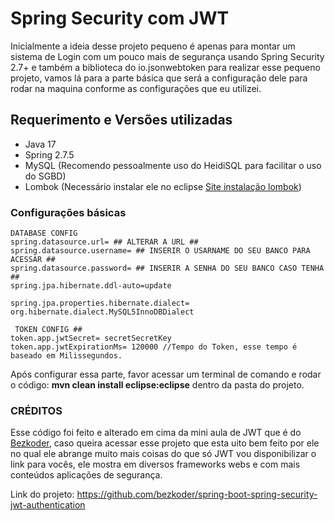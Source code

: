 # Spring Security com JWT
Inicialmente a ideia desse projeto pequeno é apenas para montar um sistema de Login com um pouco mais de segurança usando Spring Security 2.7+ e também a biblioteca do io.jsonwebtoken para realizar esse pequeno projeto, vamos lá para a parte básica que será a configuração dele para rodar na maquina conforme as configurações que eu utilizei.

## Requerimento e Versões utilizadas

 - Java 17
 - Spring 2.7.5
 - MySQL (Recomendo pessoalmente uso do HeidiSQL para facilitar o uso do SGBD)
 - Lombok (Necessário instalar ele no eclipse [Site instalação lombok](https://projectlombok.org))

### Configurações básicas
````
DATABASE CONFIG
spring.datasource.url= ## ALTERAR A URL ##
spring.datasource.username= ## INSERIR O USARNAME DO SEU BANCO PARA ACESSAR ##
spring.datasource.password= ## INSERIR A SENHA DO SEU BANCO CASO TENHA ##
spring.jpa.hibernate.ddl-auto=update

spring.jpa.properties.hibernate.dialect= org.hibernate.dialect.MySQL5InnoDBDialect

 TOKEN CONFIG ##
token.app.jwtSecret= secretSecretKey
token.app.jwtExpirationMs= 120000 //Tempo do Token, esse tempo é baseado em Milissegundos.
````
Após configurar essa parte, favor acessar um terminal de comando e rodar o código: **mvn clean install eclipse:eclipse** dentro da pasta do projeto.

### CRÉDITOS
Esse código foi feito e alterado em cima da mini aula de JWT que é do [Bezkoder](https://github.com/bezkoder), caso queira acessar esse projeto que esta uito bem feito por ele no qual ele abrange muito mais coisas do que só JWT vou disponibilizar o link para vocês, ele mostra em diversos frameworks webs e com mais conteúdos aplicações de segurança.

Link do projeto: https://github.com/bezkoder/spring-boot-spring-security-jwt-authentication
